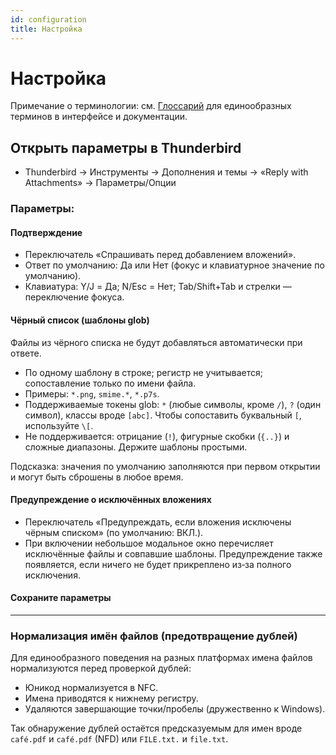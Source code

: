 ```yaml
---
id: configuration
title: Настройка
---
```


# Настройка

Примечание о терминологии: см. [Глоссарий](glossary) для единообразных терминов в интерфейсе и документации.

## Открыть параметры в Thunderbird

- Thunderbird → Инструменты → Дополнения и темы → «Reply with Attachments» → Параметры/Опции

### Параметры:

#### Подтверждение

- Переключатель «Спрашивать перед добавлением вложений».
- Ответ по умолчанию: Да или Нет (фокус и клавиатурное значение по умолчанию).
- Клавиатура: Y/J = Да; N/Esc = Нет; Tab/Shift+Tab и стрелки — переключение фокуса.

#### Чёрный список (шаблоны glob)

Файлы из чёрного списка не будут добавляться автоматически при ответе.

- По одному шаблону в строке; регистр не учитывается; сопоставление только по имени файла.
- Примеры: `*.png`, `smime.*`, `*.p7s`.
- Поддерживаемые токены glob: `*` (любые символы, кроме `/`), `?` (один символ), классы вроде `[abc]`. Чтобы сопоставить буквальный `[`, используйте `\[`.
- Не поддерживается: отрицание (`!`), фигурные скобки (`{..}`) и сложные диапазоны. Держите шаблоны простыми.

Подсказка: значения по умолчанию заполняются при первом открытии и могут быть сброшены в любое время.

#### Предупреждение о исключённых вложениях

- Переключатель «Предупреждать, если вложения исключены чёрным списком» (по умолчанию: ВКЛ.).
- При включении небольшое модальное окно перечисляет исключённые файлы и совпавшие шаблоны. Предупреждение также появляется, если ничего не будет прикреплено из‑за полного исключения.

#### Сохраните параметры

---

### Нормализация имён файлов (предотвращение дублей)

Для единообразного поведения на разных платформах имена файлов нормализуются перед проверкой дублей:

- Юникод нормализуется в NFC.
- Имена приводятся к нижнему регистру.
- Удаляются завершающие точки/пробелы (дружественно к Windows).

Так обнаружение дублей остаётся предсказуемым для имен вроде `café.pdf` и `café.pdf` (NFD) или `FILE.txt.` и `file.txt`.
